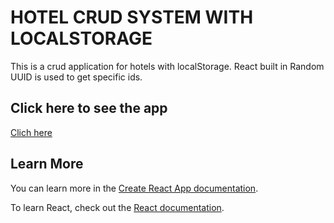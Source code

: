 # HOTEL CRUD SYSTEM WITH LOCALSTORAGE
This is a crud application for hotels with localStorage. React built in Random UUID is used to get specific ids.

## Click here to see the app
<a href="https://magical-churros-ab4975.netlify.app/">Clich here</a>


## Learn More

You can learn more in the [Create React App documentation](https://facebook.github.io/create-react-app/docs/getting-started).

To learn React, check out the [React documentation](https://reactjs.org/).
